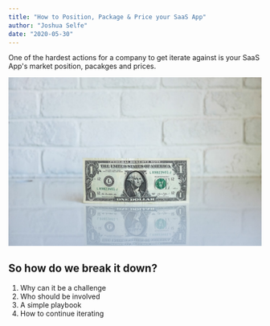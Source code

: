 ```yaml
---
title: "How to Position, Package & Price your SaaS App"
author: "Joshua Selfe"
date: "2020-05-30"
---
```


One of the hardest actions for a company to get iterate against is your SaaS App's market position, pacakges and prices.

![Dollar Bill on table](./dollarBill.jpg)

## So how do we break it down?

1. Why can it be a challenge
2. Who should be involved
3. A simple playbook
4. How to continue iterating
